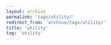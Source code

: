 ```yaml
---
layout: archive
permalink: 'tags/utility/'
redirect_from: 'archive/tags/utility/'
title: 'utility'
tag: 'utility'
---
```


